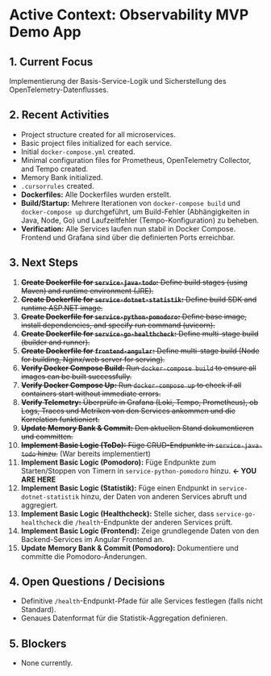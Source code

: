 # Active Context: Observability MVP Demo App

## 1. Current Focus

Implementierung der Basis-Service-Logik und Sicherstellung des OpenTelemetry-Datenflusses.

## 2. Recent Activities

-   Project structure created for all microservices.
-   Basic project files initialized for each service.
-   Initial `docker-compose.yml` created.
-   Minimal configuration files for Prometheus, OpenTelemetry Collector, and Tempo created.
-   Memory Bank initialized.
-   `.cursorrules` created.
-   **Dockerfiles:** Alle Dockerfiles wurden erstellt.
-   **Build/Startup:** Mehrere Iterationen von `docker-compose build` und `docker-compose up` durchgeführt, um Build-Fehler (Abhängigkeiten in Java, Node, Go) und Laufzeitfehler (Tempo-Konfiguration) zu beheben.
-   **Verification:** Alle Services laufen nun stabil in Docker Compose. Frontend und Grafana sind über die definierten Ports erreichbar.

## 3. Next Steps

1.  ~~**Create Dockerfile for `service-java-todo`:** Define build stages (using Maven) and runtime environment (JRE).~~
2.  ~~**Create Dockerfile for `service-dotnet-statistik`:** Define build SDK and runtime ASP.NET image.~~
3.  ~~**Create Dockerfile for `service-python-pomodoro`:** Define base image, install dependencies, and specify run command (uvicorn).~~
4.  ~~**Create Dockerfile for `service-go-healthcheck`:** Define multi-stage build (builder and runner).~~
5.  ~~**Create Dockerfile for `frontend-angular`:** Define multi-stage build (Node for building, Nginx/web server for serving).~~
6.  ~~**Verify Docker Compose Build:** Run `docker-compose build` to ensure all images can be built successfully.~~
7.  ~~**Verify Docker Compose Up:** Run `docker-compose up` to check if all containers start without immediate errors.~~
8.  ~~**Verify Telemetry:** Überprüfe in Grafana (Loki, Tempo, Prometheus), ob Logs, Traces und Metriken von den Services ankommen und die Korrelation funktioniert.~~
9.  ~~**Update Memory Bank & Commit:** Den aktuellen Stand dokumentieren und committen.~~
10. ~~**Implement Basic Logic (ToDo):** Füge CRUD-Endpunkte in `service-java-todo` hinzu.~~ (War bereits implementiert)
11. **Implement Basic Logic (Pomodoro):** Füge Endpunkte zum Starten/Stoppen von Timern in `service-python-pomodoro` hinzu. **<- YOU ARE HERE**
12. **Implement Basic Logic (Statistik):** Füge einen Endpunkt in `service-dotnet-statistik` hinzu, der Daten von anderen Services abruft und aggregiert.
13. **Implement Basic Logic (Healthcheck):** Stelle sicher, dass `service-go-healthcheck` die `/health`-Endpunkte der anderen Services prüft.
14. **Implement Basic Logic (Frontend):** Zeige grundlegende Daten von den Backend-Services im Angular Frontend an.
15. **Update Memory Bank & Commit (Pomodoro):** Dokumentiere und committe die Pomodoro-Änderungen.

## 4. Open Questions / Decisions

-   Definitive `/health`-Endpunkt-Pfade für alle Services festlegen (falls nicht Standard).
-   Genaues Datenformat für die Statistik-Aggregation definieren.

## 5. Blockers

-   None currently. 